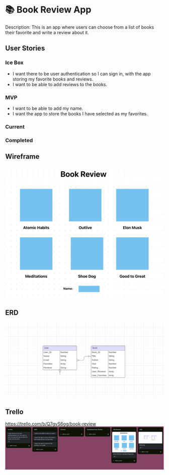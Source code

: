 # 📚 Book Review App 


Description:  This is an app where users can choose from a list of books their favorite and write a review about it.

## User Stories

### Ice Box
- I want there to be user authentication so I can sign in, with the app storing my favorite books and reviews.
- I want to be able to add reviews to the books.

### MVP

- I want to be able to add my name.
- I want the app to store the books I have selected as my favorites.


### Current


### Completed


## Wireframe
![Alt text](images/Book-Review-Landing-Page.png)


## ERD
![Alt text](images/ERD.png)



## Trello
https://trello.com/b/Q7gvS6gg/book-review
![Alt text](images/Trello.png)

